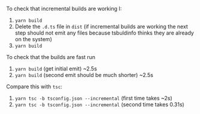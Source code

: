 To check that incremental builds are working I:

1. `yarn build`
2. Delete the `.d.ts` file in `dist` (if incremental builds are working the next step should not emit any files because tsbuldinfo thinks they are already on the system)
3. `yarn build`

To check that the builds are fast run

1. `yarn build` (get initial emit) ~2.5s
2. `yarn build` (second emit should be much shorter) ~2.5s

Compare this with `tsc`:

1. `yarn tsc -b tsconfig.json --incremental` (first time takes ~2s)
2. `yarn tsc -b tsconfig.json --incremental` (second time takes 0.31s)
